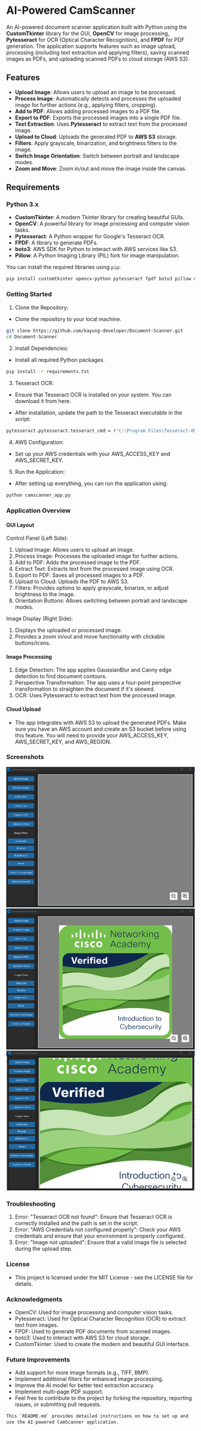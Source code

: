 # AI-Powered CamScanner

An AI-powered document scanner application built with Python using the **CustomTkinter** library for the GUI, **OpenCV** for image processing, **Pytesseract** for OCR (Optical Character Recognition), and **FPDF** for PDF generation. The application supports features such as image upload, processing (including text extraction and applying filters), saving scanned images as PDFs, and uploading scanned PDFs to cloud storage (AWS S3).

## Features

- **Upload Image**: Allows users to upload an image to be processed.
- **Process Image**: Automatically detects and processes the uploaded image for further actions (e.g., applying filters, cropping).
- **Add to PDF**: Allows adding processed images to a PDF file.
- **Export to PDF**: Exports the processed images into a single PDF file.
- **Text Extraction**: Uses **Pytesseract** to extract text from the processed image.
- **Upload to Cloud**: Uploads the generated PDF to **AWS S3** storage.
- **Filters**: Apply grayscale, binarization, and brightness filters to the image.
- **Switch Image Orientation**: Switch between portrait and landscape modes.
- **Zoom and Move**: Zoom in/out and move the image inside the canvas.

## Requirements

### Python 3.x
- **CustomTkinter**: A modern Tkinter library for creating beautiful GUIs.
- **OpenCV**: A powerful library for image processing and computer vision tasks.
- **Pytesseract**: A Python wrapper for Google's Tesseract OCR.
- **FPDF**: A library to generate PDFs.
- **boto3**: AWS SDK for Python to interact with AWS services like S3.
- **Pillow**: A Python Imaging Library (PIL) fork for image manipulation.

You can install the required libraries using `pip`:

```bash
pip install customtkinter opencv-python pytesseract fpdf boto3 pillow numpy
```

### Getting Started
1. Clone the Repository:

- Clone the repository to your local machine.
```bash
git clone https://github.com/kayung-developer/Document-Scanner.git
cd Document-Scanner
```
2. Install Dependencies:

- Install all required Python packages.
```bash
pip install -r requirements.txt
```
3. Tesseract OCR:

- Ensure that Tesseract OCR is installed on your system. You can download it from here.

- After installation, update the path to the Tesseract executable in the script:
```bash
pytesseract.pytesseract.tesseract_cmd = r'C:\Program Files\Tesseract-OCR\tesseract.exe'

```
4. AWS Configuration:

- Set up your AWS credentials with your AWS_ACCESS_KEY and AWS_SECRET_KEY.

5. Run the Application:

- After setting up everything, you can run the application using:
```bash
python camscanner_app.py
```
### Application Overview
#### GUI Layout
Control Panel (Left Side):

1. Upload Image: Allows users to upload an image.
2. Process Image: Processes the uploaded image for further actions.
3. Add to PDF: Adds the processed image to the PDF.
4. Extract Text: Extracts text from the processed image using OCR.
5. Export to PDF: Saves all processed images to a PDF.
6. Upload to Cloud: Uploads the PDF to AWS S3.
7. Filters: Provides options to apply grayscale, binarize, or adjust brightness to the image.
8. Orientation Buttons: Allows switching between portrait and landscape modes.

Image Display (Right Side):

1. Displays the uploaded or processed image.
2. Provides a zoom in/out and move functionality with clickable buttons/icons.

#### Image Processing
1. Edge Detection: The app applies GaussianBlur and Canny edge detection to find document contours.
2. Perspective Transformation: The app uses a four-point perspective transformation to straighten the document if it's skewed.
3. OCR: Uses Pytesseract to extract text from the processed image.
#### Cloud Upload
- The app integrates with AWS S3 to upload the generated PDFs. Make sure you have an AWS account and create an S3 bucket before using this feature. You will need to provide your AWS_ACCESS_KEY, AWS_SECRET_KEY, and AWS_REGION.

### Screenshots
![Home](home.png)
![Image](image_upload.png)
![Zoomed](zoomed.png)

### Troubleshooting
1. Error: "Tesseract OCR not found": Ensure that Tesseract OCR is correctly installed and the path is set in the script.
2. Error: "AWS Credentials not configured properly": Check your AWS credentials and ensure that your environment is properly configured.
3. Error: "Image not uploaded": Ensure that a valid image file is selected during the upload step.

### License
- This project is licensed under the MIT License - see the LICENSE file for details.

### Acknowledgments
- OpenCV: Used for image processing and computer vision tasks.
- Pytesseract: Used for Optical Character Recognition (OCR) to extract text from images.
- FPDF: Used to generate PDF documents from scanned images.
- boto3: Used to interact with AWS S3 for cloud storage.
- CustomTkinter: Used to create the modern and beautiful GUI interface.

### Future Improvements
- Add support for more image formats (e.g., TIFF, BMP).
- Implement additional filters for enhanced image processing.
- Improve the AI model for better text extraction accuracy.
- Implement multi-page PDF support.
- Feel free to contribute to the project by forking the repository, reporting issues, or submitting pull requests.

```vbnet
This `README.md` provides detailed instructions on how to set up and use the AI-powered CamScanner application. 
```
